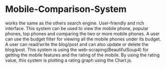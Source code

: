 # Mobile-Comparison-System
works the same as the others search engine. User-friendly and rich interface. This system can be used to view the mobile phone, popular phones, top phones and comparing the two or more mobile phones. A user can use the budget filter for viewing all the mobile phones under its budget. A user can read/write the blog/post and can also update or delete the blog/post. This system is using the web-scraping(BeautifulSoup4) for getting the mobile features and the rating of the mobile. By using the rating value, this system is plotting a rating graph using the Chart.js.
